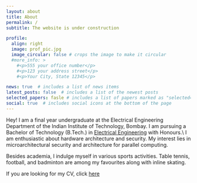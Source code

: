 ```yaml
---
layout: about
title: About
permalink: /
subtitle: The website is under construction

profile:
  align: right
  image: prof_pic.jpg
  image_circular: false # crops the image to make it circular
  #more_info: >
    #<p>555 your office number</p>
    #<p>123 your address street</p>
    #<p>Your City, State 12345</p>

news: true  # includes a list of news items
latest_posts: false  # includes a list of the newest posts
selected_papers: fasle # includes a list of papers marked as "selected={true}"
social: true  # includes social icons at the bottom of the page
---
```


Hey! I am a final year undergraduate at the Electrical Engineering Department of the Indian Institute of Technology, Bombay. I am pursuing a Bachelor of Technology (B.Tech.) in [Electrical Engineering](https://www.ee.iitb.ac.in/web/index.php) with Honours.\\
I am enthusiastic about hardware architecture and security. My interest lies in microarchitectural security and architecture for parallel computing.

Besides academia, I indulge myself in various sports activities. Table tennis, football, and badminton are among my favourites along with inline skating. 

If you are looking for my CV, click [here](https://navneet-13.github.io/assets/pdf/curriculum_vitae.pdf)



